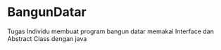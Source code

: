 # BangunDatar
Tugas Individu membuat program bangun datar memakai Interface dan Abstract Class dengan java
